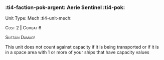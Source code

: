### :ti4-faction-pok-argent: **Aerie Sentinel** :ti4-pok:

Unit Type: Mech :ti4-unit-mech:

<span style="font-variant:small-caps;">Cost</span> 2 __|__ <span style="font-variant:small-caps;">Combat</span> 6

<span style="font-variant:small-caps;">Sustain Damage</span>

This unit does not count against capacity if it is being transported or if it is in a space area with 1 or more of your ships that have capacity values
